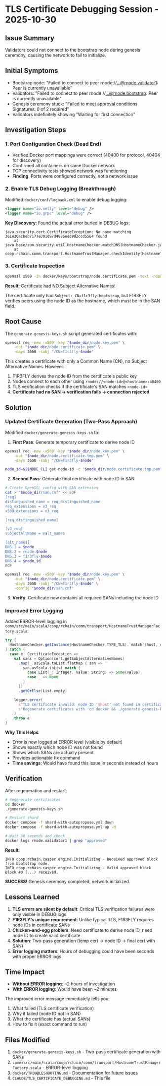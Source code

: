 # TLS Certificate Debugging Session - 2025-10-30

## Issue Summary

Validators could not connect to the bootstrap node during genesis ceremony, causing the network to fail to initialize.

## Initial Symptoms

- Bootstrap node: "Failed to connect to peer rnode://...@rnode.validator1: Peer is currently unavailable"
- Validators: "Failed to connect to peer rnode://...@rnode.bootstrap: Peer is currently unavailable"
- Genesis ceremony stuck: "Failed to meet approval conditions. Signatures: 0 of 2 required"
- Validators indefinitely showing "Waiting for first connection"

## Investigation Steps

### 1. Port Configuration Check (Dead End)
- Verified Docker port mappings were correct (40400 for protocol, 40404 for discovery)
- Confirmed all containers on same Docker network
- TCP connectivity tests showed network was functioning
- **Finding**: Ports were configured correctly, not a network issue

### 2. Enable TLS Debug Logging (Breakthrough)
Modified `docker/conf/logback.xml` to enable debug logging:
```xml
<logger name="io.netty" level="debug" />
<logger name="io.grpc" level="debug" />
```

**Key Discovery**: Found the actual error buried in DEBUG logs:
```
java.security.cert.CertificateException: No name matching 361e20acbeb7177e301d97d4886eed9d2ccd5564 found
    at java.base/sun.security.util.HostnameChecker.matchDNS(HostnameChecker.java:234)
    at coop.rchain.comm.transport.HostnameTrustManager.checkIdentity(HostnameTrustManagerFactory.scala:115)
```

### 3. Certificate Inspection
```bash
openssl x509 -in docker/keys/bootstrap/node.certificate.pem -text -noout | grep -A5 "Subject Alternative Name"
```

**Result**: Certificate had NO Subject Alternative Names!

The certificate only had `Subject: CN=f1r3fly-bootstrap`, but F1R3FLY verifies peers using the node ID as the hostname, which must be in the SAN field.

## Root Cause

The `generate-genesis-keys.sh` script generated certificates with:
```bash
openssl req -new -x509 -key "$node_dir/node.key.pem" \
    -out "$node_dir/node.certificate.pem" \
    -days 3650 -subj "/CN=f1r3fly-$node"
```

This creates a certificate with only a Common Name (CN), no Subject Alternative Names. However:
1. F1R3FLY derives the node ID from the certificate's public key
2. Nodes connect to each other using `rnode://<node-id>@<hostname>:40400`
3. TLS verification checks if the certificate's SAN matches `<node-id>`
4. **Certificate had no SAN → verification fails → connection rejected**

## Solution

### Updated Certificate Generation (Two-Pass Approach)

Modified `docker/generate-genesis-keys.sh` to:

1. **First Pass**: Generate temporary certificate to derive node ID
```bash
openssl req -new -x509 -key "$node_dir/node.key.pem" \
    -out "$node_dir/node.certificate.tmp.pem" \
    -days 3650 -subj "/CN=f1r3fly-$node"

node_id=$($NODE_CLI get-node-id -c "$node_dir/node.certificate.tmp.pem")
```

2. **Second Pass**: Generate final certificate with node ID in SAN
```bash
# Create OpenSSL config with SAN extension
cat > "$node_dir/san.cnf" << EOF
[req]
distinguished_name = req_distinguished_name
req_extensions = v3_req
x509_extensions = v3_req

[req_distinguished_name]

[v3_req]
subjectAltName = @alt_names

[alt_names]
DNS.1 = $node
DNS.2 = rnode.$node
DNS.3 = f1r3fly-$node
DNS.4 = $node_id
EOF

openssl req -new -x509 -key "$node_dir/node.key.pem" \
    -out "$node_dir/node.certificate.pem" \
    -days 3650 -subj "/CN=f1r3fly-$node" \
    -config "$node_dir/san.cnf"
```

3. **Verify**: Certificate now contains all required SANs including the node ID

### Improved Error Logging

Added ERROR-level logging in `comm/src/main/scala/coop/rchain/comm/transport/HostnameTrustManagerFactory.scala`:

```scala
try {
  HostnameChecker.getInstance(HostnameChecker.TYPE_TLS).`match`(host, cert)
} catch {
  case e: CertificateException =>
    val sans = Option(cert.getSubjectAlternativeNames)
      .map(_.asScala.toList.flatMap { san =>
        san.asScala.toList match {
          case List(_: Integer, value: String) => Some(value)
          case _ => None
        }
      })
      .getOrElse(List.empty)

    logger.error(
      s"TLS certificate invalid: node ID '$host' not found in certificate SANs [${sans.mkString(", ")}]. " +
      s"Regenerate certificates with 'cd docker && ./generate-genesis-keys.sh' to include node IDs in SANs."
    )
    throw e
}
```

**Why This Helps**:
- Error is now logged at ERROR level (visible by default)
- Shows exactly which node ID was not found
- Shows which SANs are actually present
- Provides actionable fix command
- **Time savings**: Would have found this issue in seconds instead of hours

## Verification

After regeneration and restart:
```bash
# Regenerate certificates
cd docker
./generate-genesis-keys.sh

# Restart shard
docker compose -f shard-with-autopropose.yml down
docker compose -f shard-with-autopropose.yml up -d

# Wait 30 seconds and check
docker logs rnode.validator1 | grep "approved"
```

**Result**:
```
INFO coop.rchain.casper.engine.Initializing - Received approved block from bootstrap node.
INFO coop.rchain.casper.engine.Initializing - Valid approved block Block #0 (...) received.
```

**SUCCESS!** Genesis ceremony completed, network initialized.

## Lessons Learned

1. **TLS errors are silent by default**: Critical TLS verification failures were only visible in DEBUG logs
2. **F1R3FLY's unique requirement**: Unlike typical TLS, F1R3FLY requires node IDs in certificate SANs
3. **Chicken-and-egg problem**: Need certificate to derive node ID, need node ID to create valid certificate
4. **Solution**: Two-pass generation (temp cert → node ID → final cert with SAN)
5. **Error logging matters**: Hours of debugging could have been seconds with proper ERROR logs

## Time Impact

- **Without ERROR logging**: ~2 hours of investigation
- **With ERROR logging**: Would have been ~2 minutes

The improved error message immediately tells you:
1. What failed (TLS certificate verification)
2. Why it failed (node ID not in SAN)
3. What the certificate has (actual SANs)
4. How to fix it (exact command to run)

## Files Modified

1. `docker/generate-genesis-keys.sh` - Two-pass certificate generation with SANs
2. `comm/src/main/scala/coop/rchain/comm/transport/HostnameTrustManagerFactory.scala` - ERROR-level logging
3. `docker/TROUBLESHOOTING.md` - Documentation for future issues
4. `CLAUDE/TLS_CERTIFICATE_DEBUGGING.md` - This file
